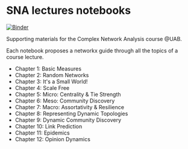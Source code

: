 # SNA lectures notebooks
[![Binder](https://mybinder.org/badge_logo.svg)](https://mybinder.org/v2/gh/GiulioRossetti/UAB_Complex_Network_Analysis/notebooks/HEAD)

Supporting materials for the Complex Network Analysis course @UAB.

Each notebook proposes a networkx guide through all the topics of a course lecture.

- Chapter 1: Basic Measures
- Chapter 2: Random Networks
- Chapter 3: It's a Small World!
- Chapter 4: Scale Free
- Chapter 5: Micro: Centrality & Tie Strength 
- Chapter 6: Meso: Community Discovery
- Chapter 7: Macro: Assortativity & Resilience
- Chapter 8: Representing Dynamic Topologies
- Chapter 9: Dynamic Community Discovery
- Chapter 10: Link Prediction
- Chapter 11: Epidemics
- Chapter 12: Opinion Dynamics
